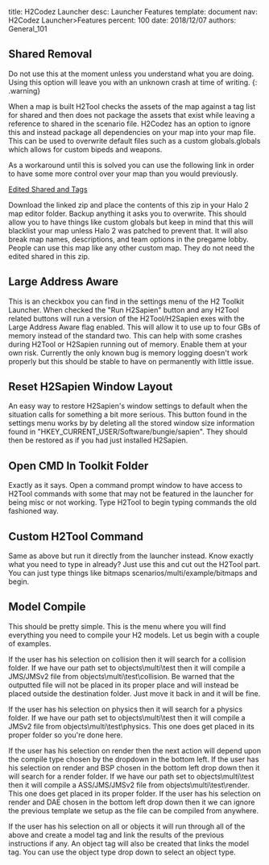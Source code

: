 title:      H2Codez Launcher
desc:       Launcher Features
template:   document
nav:        H2Codez Launcher>Features
percent:    100
date:       2018/12/07
authors:    General_101

## Shared Removal
Do not use this at the moment unless you understand what you are doing. Using this option will leave you with an unknown crash at time of writing.
{: .warning}

When a map is built H2Tool checks the assets of the map against a tag list for shared and then does not package the assets that exist while leaving a reference to shared in the scenario file. 
H2Codez has an option to ignore this and instead package all dependencies on your map into your map file. This can be used to overwrite default files such as a custom globals.globals which allows for custom bipeds and weapons. 

As a workaround until this is solved you can use the following link in order to have some more control over your map than you would previously.

[Edited Shared and Tags](http://www.h2maps.net/Sources/H2EK%20Source/Manual/Shared%20Removal%20Map%20+%20Tags.7z)

Download the linked zip and place the contents of this zip in your Halo 2 map editor folder. Backup anything it asks you to overwrite. This should allow you to have things like custom globals but keep in mind that this will blacklist your map unless
Halo 2 was patched to prevent that. It will also break map names, descriptions, and team options in the pregame lobby. People can use this map like any other custom map. They do not need the edited shared in this zip.

## Large Address Aware
This is an checkbox you can find in the settings menu of the H2 Toolkit Launcher. When checked the "Run H2Sapien" button and any H2Tool related buttons will run a version of the H2Tool/H2Sapien exes with the Large Address Aware flag enabled.
This will allow it to use up to four GBs of memory instead of the standard two. This can help with some crashes during H2Tool or H2Sapien running out of memory. Enable them at your own risk. 
Currently the only known bug is memory logging doesn't work properly but this should be stable to have on permanently with little issue.

## Reset H2Sapien Window Layout
An easy way to restore H2Sapien's window settings to default when the situation calls for something a bit more serious. This button found in the settings menu works by by deleting all the stored window size information found in "HKEY_CURRENT_USER/Software/bungie/sapien".
They should then be restored as if you had just installed H2Sapien.

## Open CMD In Toolkit Folder
Exactly as it says. Open a command prompt window to have access to H2Tool commands with some that may not be featured in the launcher for being misc or not working. Type H2Tool to begin typing commands the old fashioned way.

## Custom H2Tool Command
Same as above but run it directly from the launcher instead. Know exactly what you need to type in already? Just use this and cut out the H2Tool part. You can just type things like bitmaps scenarios/multi/example/bitmaps and begin.

## Model Compile
This should be pretty simple. This is the menu where you will find everything you need to compile your H2 models. Let us begin with a couple of examples.
 
If the user has his selection on collision then it will search for a collision folder. If we have our path set to objects\multi\test then it will compile a JMS/JMSv2 file from objects\multi\test\collision.
Be warned that the outputted file will not be placed in its proper place and will instead be placed outside the destination folder. Just move it back in and it will be fine.
 
If the user has his selection on physics then it will search for a physics folder. If we have our path set to objects\multi\test then it will compile a JMSv2 file from objects\multi\test\physics. 
This one does get placed in its proper folder so you're done here.
 
If the user has his selection on render then the next action will depend upon the compile type chosen by the dropdown in the bottom left. If the user has his selection on render and BSP chosen in the bottom left drop down then it will search for a render folder.
If we have our path set to objects\multi\test then it will compile a ASS/JMS/JMSv2 file from objects\multi\test\render. This one does get placed in its proper folder. If the user has his selection on render and DAE chosen in the bottom left drop down then it we can ignore the previous template we setup as the file can be compiled from anywhere.
 
If the user has his selection on all or objects it will run through all of the above and create a model tag and link the results of the previous instructions if any. An object tag will also be created that links the model tag.
You can use the object type drop down to select an object type.